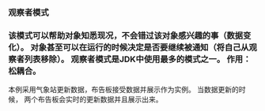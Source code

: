 ### 观察者模式

### 该模式可以帮助对象知悉现况，不会错过该对象感兴趣的事（数据变化）。 对象甚至可以在运行的时候决定是否要继续被通知（将自己从观察者列表移除）。 观察者模式是JDK中使用最多的模式之一。 作用： 松耦合。

本例采用气象站更新数据，布告板接受数据并展示作为实例。 当数据更新的时候， 两个布告板会实时的更新数据并且展示出来。
